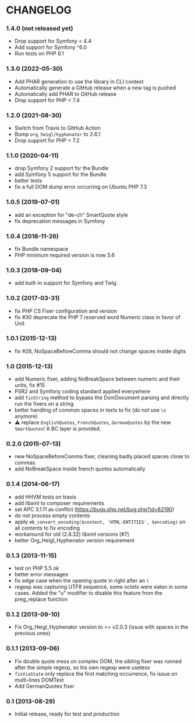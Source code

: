 CHANGELOG
=========

### 1.4.0 (not released yet) ###

* Drop support for Symfony < 4.4
* Add support for Symfony ^6.0
* Run tests on PHP 8.1

### 1.3.0 (2022-05-30) ###

* Add PHAR generation to use the library in CLI context
* Automatically generate a GitHub release when a new tag is pushed
* Automatically add PHAR to GitHub release
* Drop support for PHP < 7.4

### 1.2.0 (2021-08-30) ###

* Switch from Travis to GitHub Action
* Bump `org_heigl/hyphenator` to 2.6.1
* Drop support for PHP < 7.2

### 1.1.0 (2020-04-11) ###

* drop Symfony 2 support for the Bundle
* add Symfony 5 support for the Bundle
* better tests
* fix a full DOM dump error occurring on Ubuntu PHP 7.3

### 1.0.5 (2019-07-01) ###

* add an exception for "de-ch" SmartQuote style
* fix deprecation messages in Symfony

### 1.0.4 (2018-11-26) ###

* fix Bundle namespace
* PHP minimum required version is now 5.6

### 1.0.3 (2018-09-04) ###

* add built-in support for Symfony and Twig

### 1.0.2 (2017-03-31) ###

* fix PHP CS Fixer configuration and version
* fix #30 deprecate the PHP 7 reserved word Numeric class in favor of Unit

### 1.0.1 (2015-12-13) ###

* fix #28, NoSpaceBeforeComma should not change spaces inside digits

### 1.0 (2015-12-13) ###

* add Numeric fixer, adding NoBreakSpace between numeric and their units, fix #15
* PSR2 and Symfony coding standard applied everywhere
* add `fixString` method to bypass the DomDocument parsing and directly run the fixers on a string
* better handling of common spaces in texts to fix (do not use `\s` anymore)
* :warning: replace `EnglishQuotes`, `FrenchQuotes`, `GermanQuotes` by the new `SmartQuotes`! A BC layer is provided.

### 0.2.0 (2015-07-13) ###

* new NoSpaceBeforeComma fixer, cleaning badly placed spaces close to commas
* add NoBreakSpace inside french quotes automatically

### 0.1.4 (2014-06-17) ###

* add HHVM tests on travis
* add libxml to composer requirements
* set APC 3.1.11 as conflict (https://bugs.php.net/bug.php?id=62190)
* do not process empty contents
* apply `mb_convert_encoding($content, 'HTML-ENTITIES', $encoding)` on all contents to fix encoding
* workaround for old (2.6.32) libxml versions (#7)
* better Org_Heigl_Hyphenator version requirement

### 0.1.3 (2013-11-15) ###

* test on PHP 5.5 ok
* better error messages
* fix edge case when the opening quote in right after an `(`
* regexp was capturing UTF8 sequence, some octets were eaten in some cases. Added the "u" modifier to disable this feature from the preg_replace function

### 0.1.2 (2013-09-10) ###

* Fix Org_Heigl_Hyphenator version to >= v2.0.3 (issue with spaces in the previous ones)

### 0.1.1 (2013-09-06) ###

* Fix double quote mess on complex DOM, the sibling fixer was runned after the simple regexp,
so his own regexp were useless
* `fixViaState` only replace the first matching occurrence, fix issue on multi-lines DOMText
* Add GermanQuotes fixer

### 0.1 (2013-08-29) ###

* Initial release, ready for test and production
